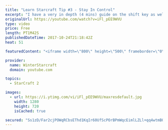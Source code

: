 ```yaml
---
title: "Learn Starcraft Tip #3 - Stay In Control"
excerpt: "I have a very in depth (4 mins) guide on the shift key as well here https://www.youtube.com/watch?v=7x9pHr544oY"
originalUrl: https://youtube.com/watch?v=iFl_pEE9WVU
type: video
price: Free
length: PT1M42S
publishedDateTime: 2017-10-24T21:18:42Z
heat: 51

featuredContent: "<iframe width=\"800\" height=\"500\" frameborder=\"0\" src=\"https://www.youtube.com/embed/iFl_pEE9WVU\" allow=\"accelerometer; autoplay; encrypted-media; gyroscope; picture-in-picture\" allowfullscreen></iframe>"

provider:
  name: WinterStarcraft
  domain: youtube.com

topics:
  - StarCraft 2

images:
  - url: https://i.ytimg.com/vi/iFl_pEE9WVU/maxresdefault.jpg
    width: 1280
    height: 720
    isCached: true

secured: "Ss1zD/Far2cjPOWqRCbsEThd1KqIr60UfScPOrBPmWqcEimlLZLl+qq4wtmBQCvIUWCAAmGkygd35VWKYe75nXKueg8yp4ibRGU2A76kHpxtxeOsdtOFwoRYdoNp+1DGL2XustXtextBZMIO0y5mIvRXEtNZuYiNTnt6Pr3AilgHhKRMHH0ZpuG9tYTHKi90zxNoqhJTfaHGUzT+VzVvxCR16QwiqzoicqhxhOk3Z93qovPfTDx4gHIPGFoapvpAu/KsiqtQmn0S7vKL6XyQOeUCNM0b4QKNu3B2V0hB/ePnTajsWkArhcdfOEszsh9XfHuRRinDItGSkSc8oEdOvlWzBliDoRaQek5kGer2vb+RMgnmEiZSPcFSBNODM9GO5PU04sWvXVCrplLAmT19rymFhnUoc0wzQ6Tcnqs8Lic=;04yrS2+R3pyVpxRkZPk+XA=="
---
```


